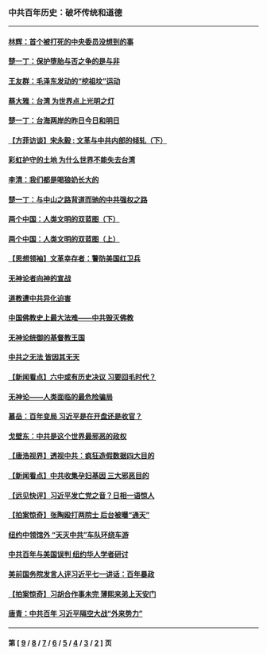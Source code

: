 ### 中共百年历史：破坏传统和道德
---
#### [林辉：首个被打死的中央委员没想到的事](../../pages/nf1176114/n13987400.md?06220430) 
#### [楚一丁：保护堕胎与否之争的是与非](../../pages/nf1176114/n13815642.md?06220430) 
#### [王友群：毛泽东发动的“挖祖坟”运动](../../pages/nf1176114/n13723639.md?06220430) 
#### [蔡大雅：台湾 为世界点上光明之灯](../../pages/nf1176114/n13531530.md?06220430) 
#### [楚一丁：台海两岸的昨日今日和明日](../../pages/nf1176114/n13531468.md?06220430) 
#### [【方菲访谈】宋永毅 : 文革与中共内部的倾轧（下）](../../pages/nf1176114/n13486836.md?06220430) 
#### [彩虹护守的土地 为什么世界不能失去台湾](../../pages/nf1176114/n13476849.md?06220430) 
#### [李清：我们都是喝狼奶长大的](../../pages/nf1176114/n13471478.md?06220430) 
#### [楚一丁：与中山之路背道而驰的中共强权之路](../../pages/nf1176114/n13437270.md?06220430) 
#### [两个中国：人类文明的双蓝图（下）](../../pages/nf1176114/n13423132.md?06220430) 
#### [两个中国：人类文明的双蓝图（上）](../../pages/nf1176114/n13422687.md?06220430) 
#### [【思想领袖】文革幸存者：警防美国红卫兵](../../pages/nf1176114/n13339289.md?06220430) 
#### [无神论者向神的宣战](../../pages/nf1176114/n13281535.md?06220430) 
#### [道教遭中共异化迫害](../../pages/nf1176114/n13281463.md?06220430) 
#### [中国佛教史上最大法难——中共毁灭佛教](../../pages/nf1176114/n13281397.md?06220430) 
#### [无神论统御的基督教王国](../../pages/nf1176114/n13281280.md?06220430) 
#### [中共之无法 皆因其无天](../../pages/nf1176114/n13281088.md?06220430) 
#### [【新闻看点】六中或有历史决议 习要回毛时代？](../../pages/nf1176114/n13222895.md?06220430) 
#### [无神论——人类面临的最危险骗局](../../pages/nf1176114/n13196137.md?06220430) 
#### [慕岳：百年变局 习近平是在开盘还是收官？](../../pages/nf1176114/n13206516.md?06220430) 
#### [戈壁东：中共是这个世界最邪恶的政权](../../pages/nf1176114/n13085641.md?06220430) 
#### [【唐浩视界】透视中共：疯狂造假数据四大目的](../../pages/nf1176114/n13080590.md?06220430) 
#### [【新闻看点】中共收集孕妇基因 三大邪恶目的](../../pages/nf1176114/n13077182.md?06220430) 
#### [【远见快评】习近平发亡党之音？日相一语惊人](../../pages/nf1176114/n13074809.md?06220430) 
#### [【拍案惊奇】张陶殴打两院士 后台被曝“通天”](../../pages/nf1176114/n13070496.md?06220430) 
#### [纽约中领馆外 “天灭中共”车队环绕车游](../../pages/nf1176114/n13070693.md?06220430) 
#### [中共百年与美国误判 纽约华人学者研讨](../../pages/nf1176114/n13067969.md?06220430) 
#### [美前国务院发言人评习近平七一讲话：百年暴政](../../pages/nf1176114/n13066986.md?06220430) 
#### [【拍案惊奇】习胡合作事未完 薄熙来弟上天安门](../../pages/nf1176114/n13065867.md?06220430) 
#### [唐青：中共百年 习近平隔空大战“外来势力”](../../pages/nf1176114/n13065976.md?06220430) 

---
#### 第 [ [9](./9.md?06220430) / [8](./8.md?06220430) / [7](./7.md?06220430) / [6](./6.md?06220430) / [5](./5.md?06220430) / [4](./4.md?06220430) / [3](./3.md?06220430) / [2](./2.md?06220430) ] 页

